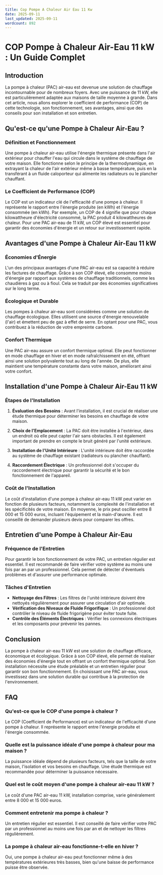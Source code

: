 ```yaml
---
title: Cop Pompe A Chaleur Air Eau 11 Kw
date: 2025-09-11
last_updated: 2025-09-11
wordcount: 892
---
```


# COP Pompe à Chaleur Air-Eau 11 kW : Un Guide Complet

## Introduction

La pompe à chaleur (PAC) air-eau est devenue une solution de chauffage incontournable pour de nombreux foyers. Avec une puissance de 11 kW, elle est particulièrement adaptée aux maisons de taille moyenne à grande. Dans cet article, nous allons explorer le coefficient de performance (COP) de cette technologie, son fonctionnement, ses avantages, ainsi que des conseils pour son installation et son entretien.

## Qu'est-ce qu'une Pompe à Chaleur Air-Eau ?

### Définition et Fonctionnement

Une pompe à chaleur air-eau utilise l'énergie thermique présente dans l'air extérieur pour chauffer l'eau qui circule dans le système de chauffage de votre maison. Elle fonctionne selon le principe de la thermodynamique, en extrayant la chaleur de l'air extérieur même à basse température, puis en la transférant à un fluide caloporteur qui alimente les radiateurs ou le plancher chauffant.

### Le Coefficient de Performance (COP)

Le COP est un indicateur clé de l'efficacité d'une pompe à chaleur. Il représente le rapport entre l'énergie produite (en kWh) et l'énergie consommée (en kWh). Par exemple, un COP de 4 signifie que pour chaque kilowattheure d'électricité consommé, la PAC produit 4 kilowattheures de chaleur. Pour une PAC air-eau de 11 kW, un COP élevé est essentiel pour garantir des économies d'énergie et un retour sur investissement rapide.

## Avantages d'une Pompe à Chaleur Air-Eau 11 kW

### Économies d'Énergie

L'un des principaux avantages d'une PAC air-eau est sa capacité à réduire les factures de chauffage. Grâce à son COP élevé, elle consomme moins d'énergie par rapport aux systèmes de chauffage traditionnels, comme les chaudières à gaz ou à fioul. Cela se traduit par des économies significatives sur le long terme.

### Écologique et Durable

Les pompes à chaleur air-eau sont considérées comme une solution de chauffage écologique. Elles utilisent une source d'énergie renouvelable (l'air) et émettent peu de gaz à effet de serre. En optant pour une PAC, vous contribuez à la réduction de votre empreinte carbone.

### Confort Thermique

Une PAC air-eau assure un confort thermique optimal. Elle peut fonctionner en mode chauffage en hiver et en mode rafraîchissement en été, offrant ainsi une solution polyvalente tout au long de l'année. De plus, elle maintient une température constante dans votre maison, améliorant ainsi votre confort.

## Installation d'une Pompe à Chaleur Air-Eau 11 kW

### Étapes de l'Installation

1. **Évaluation des Besoins** : Avant l'installation, il est crucial de réaliser une étude thermique pour déterminer les besoins en chauffage de votre maison.
   
2. **Choix de l'Emplacement** : La PAC doit être installée à l'extérieur, dans un endroit où elle peut capter l'air sans obstacles. Il est également important de prendre en compte le bruit généré par l'unité extérieure.

3. **Installation de l'Unité Intérieure** : L'unité intérieure doit être raccordée au système de chauffage existant (radiateurs ou plancher chauffant).

4. **Raccordement Électrique** : Un professionnel doit s'occuper du raccordement électrique pour garantir la sécurité et le bon fonctionnement de l'appareil.

### Coût de l'Installation

Le coût d'installation d'une pompe à chaleur air-eau 11 kW peut varier en fonction de plusieurs facteurs, notamment la complexité de l'installation et les spécificités de votre maison. En moyenne, le prix peut osciller entre 8 000 et 15 000 euros, incluant l'équipement et la main-d'œuvre. Il est conseillé de demander plusieurs devis pour comparer les offres.

## Entretien d'une Pompe à Chaleur Air-Eau

### Fréquence de l'Entretien

Pour garantir le bon fonctionnement de votre PAC, un entretien régulier est essentiel. Il est recommandé de faire vérifier votre système au moins une fois par an par un professionnel. Cela permet de détecter d'éventuels problèmes et d'assurer une performance optimale.

### Tâches d'Entretien

- **Nettoyage des Filtres** : Les filtres de l'unité intérieure doivent être nettoyés régulièrement pour assurer une circulation d'air optimale.
- **Vérification des Niveaux de Fluide Frigorifique** : Un professionnel doit contrôler le niveau de fluide frigorigène pour éviter toute fuite.
- **Contrôle des Éléments Électriques** : Vérifier les connexions électriques et les composants pour prévenir les pannes.

## Conclusion

La pompe à chaleur air-eau 11 kW est une solution de chauffage efficace, économique et écologique. Grâce à son COP élevé, elle permet de réaliser des économies d'énergie tout en offrant un confort thermique optimal. Son installation nécessite une étude préalable et un entretien régulier pour garantir son bon fonctionnement. En choisissant une PAC air-eau, vous investissez dans une solution durable qui contribue à la protection de l'environnement.

## FAQ

### Qu'est-ce que le COP d'une pompe à chaleur ?

Le COP (Coefficient de Performance) est un indicateur de l'efficacité d'une pompe à chaleur. Il représente le rapport entre l'énergie produite et l'énergie consommée.

### Quelle est la puissance idéale d'une pompe à chaleur pour ma maison ?

La puissance idéale dépend de plusieurs facteurs, tels que la taille de votre maison, l'isolation et vos besoins en chauffage. Une étude thermique est recommandée pour déterminer la puissance nécessaire.

### Quel est le coût moyen d'une pompe à chaleur air-eau 11 kW ?

Le coût d'une PAC air-eau 11 kW, installation comprise, varie généralement entre 8 000 et 15 000 euros.

### Comment entretenir ma pompe à chaleur ?

Un entretien régulier est essentiel. Il est conseillé de faire vérifier votre PAC par un professionnel au moins une fois par an et de nettoyer les filtres régulièrement.

### La pompe à chaleur air-eau fonctionne-t-elle en hiver ?

Oui, une pompe à chaleur air-eau peut fonctionner même à des températures extérieures très basses, bien qu'une baisse de performance puisse être observée.
